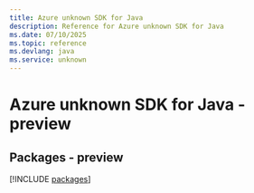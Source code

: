 ```yaml
---
title: Azure unknown SDK for Java
description: Reference for Azure unknown SDK for Java
ms.date: 07/10/2025
ms.topic: reference
ms.devlang: java
ms.service: unknown
---
```

# Azure unknown SDK for Java - preview
## Packages - preview
[!INCLUDE [packages](unknown-index.md)]